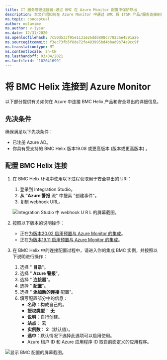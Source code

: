 ```yaml
---
title: IT 服务管理连接器-通过 BMC 在 Azure Monitor 配置中保护导出
description: 本文介绍如何在 Azure Monitor 中通过 BMC 将 ITSM 产品/服务连接到安全导出。
ms.topic: conceptual
author: nolavime
ms.author: v-jysur
ms.date: 12/31/2020
ms.openlocfilehash: 7c50d533f95e1131e26ddd808c77023ae4591a26
ms.sourcegitcommit: f3ec73fb5f8de72fe483995bd4bbad9b74a9cc9f
ms.translationtype: MT
ms.contentlocale: zh-CN
ms.lasthandoff: 03/04/2021
ms.locfileid: "102041699"
---
```

# <a name="connect-bmc-helix-to-azure-monitor"></a>将 BMC Helix 连接到 Azure Monitor

以下部分提供有关如何在 Azure 中连接 BMC Helix 产品和安全导出的详细信息。

## <a name="prerequisites"></a>先决条件

确保满足以下先决条件：

* 已注册 Azure AD。
* 你具有受支持的 BMC Helix 版本19.08 或更高版本 (版本或更高版本) 。

## <a name="configure-the-bmc-helix-connection"></a>配置 BMC Helix 连接

1. 在 BMC Helix 环境中使用以下过程获取用于安全导出的 URI：

   1. 登录到 Integration Studio。
   1. **从 "Azure 警报** 流" 中搜索 "创建事件"。
   1. 复制 webhook URL。
   
   ![Integration Studio 中 webhook U R L 的屏幕截图。](media/itsmc-secure-webhook-connections-bmc/bmc-url.png)
   
2. 按照以下版本的说明操作：
   * 正在[为版本20.02 启用预置与 Azure Monitor 的集成](https://docs.bmc.com/docs/multicloud/enabling-prebuilt-integration-with-azure-monitor-879728195.html)。
   * 正在[为版本19.11 启用预置与 Azure Monitor 的集成](https://docs.bmc.com/docs/multicloudprevious/enabling-prebuilt-integration-with-azure-monitor-904157623.html)。

3. 在 BMC Helix 中的连接配置过程中，请进入你的集成 BMC 实例，并按照以下说明进行操作：

   1. 选择 " **目录**"。
   2. 选择 " **Azure 警报**"。
   3. 选择 " **连接器**"。
   4. 选择 " **配置**"。
   5. 选择 " **添加新的连接** 配置"。
   6. 填写配置部分中的信息：
      - **名称**：构成自己的。
      - **授权类型**： **无**
      - **说明**：自行创建。
      - **站点**： **云**
      - **实例数**： **2**（默认值）。
      - **选中**：默认情况下选择此选项可以启用使用。
      - Azure 租户 ID 和 Azure 应用程序 ID 取自前面定义的应用程序。

![显示 BMC 配置的屏幕截图。](media/itsmc-secure-webhook-connections-bmc/bmc-configuration.png)
